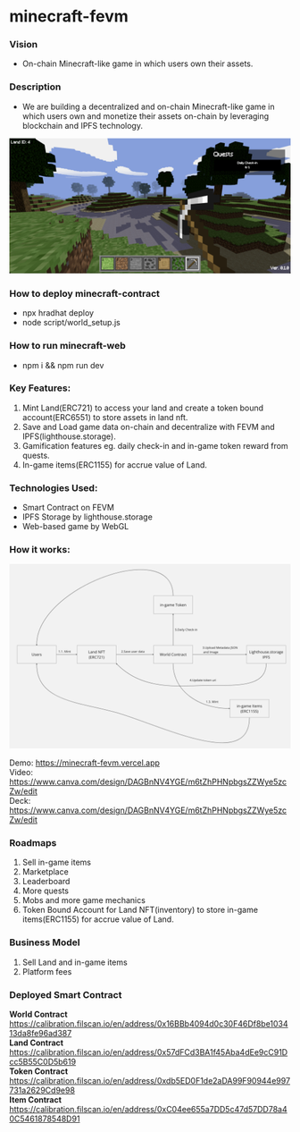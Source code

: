 # minecraft-fevm

### Vision

* On-chain Minecraft-like game in which users own their assets.

### Description

* We are building a decentralized and on-chain Minecraft-like game in which users own and monetize their assets on-chain by leveraging blockchain and IPFS technology.

![GUI](/gui.png "GUI")

### How to deploy minecraft-contract

* npx hradhat deploy
* node script/world_setup.js

### How to run minecraft-web

* npm i && npm run dev

### Key Features:

1. Mint Land(ERC721) to access your land and create a token bound account(ERC6551) to store assets in land nft.
2. Save and Load game data on-chain and decentralize with FEVM and IPFS(lighthouse.storage).
3. Gamification features eg. daily check-in and in-game token reward from quests.
4. In-game items(ERC1155) for accrue value of Land.

### Technologies Used:

* Smart Contract on FEVM
* IPFS Storage by lighthouse.storage
* Web-based game by WebGL

### How it works:
![How it works](/howitwork.png "How it works")

Demo:
https://minecraft-fevm.vercel.app \
Video:
https://www.canva.com/design/DAGBnNV4YGE/m6tZhPHNpbgsZZWye5zcZw/edit \
Deck:
https://www.canva.com/design/DAGBnNV4YGE/m6tZhPHNpbgsZZWye5zcZw/edit

### Roadmaps
1. Sell in-game items
2. Marketplace
3. Leaderboard
4. More quests
5. Mobs and more game mechanics
6. Token Bound Account for Land NFT(inventory) to store in-game items(ERC1155) for accrue value of Land.

### Business Model
1. Sell Land and in-game items
2. Platform fees

### Deployed Smart Contract
<b>World Contract</b> https://calibration.filscan.io/en/address/0x16BBb4094d0c30F46Df8be103413da8fe96ad387 \
<b>Land Contract</b> https://calibration.filscan.io/en/address/0x57dFCd3BA1f45Aba4dEe9cC91Dcc5B55C0D5b619 \
<b>Token Contract</b> https://calibration.filscan.io/en/address/0xdb5ED0F1de2aDA99F90944e997731a2629Cd9e98 \
<b>Item Contract</b> https://calibration.filscan.io/en/address/0xC04ee655a7DD5c47d57DD78a40C5461878548D91